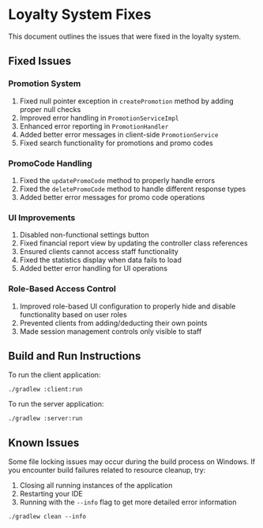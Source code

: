 # Loyalty System Fixes

This document outlines the issues that were fixed in the loyalty system.

## Fixed Issues

### Promotion System

1. Fixed null pointer exception in `createPromotion` method by adding proper null checks
2. Improved error handling in `PromotionServiceImpl`
3. Enhanced error reporting in `PromotionHandler`
4. Added better error messages in client-side `PromotionService`
5. Fixed search functionality for promotions and promo codes

### PromoCode Handling

1. Fixed the `updatePromoCode` method to properly handle errors
2. Fixed the `deletePromoCode` method to handle different response types
3. Added better error messages for promo code operations

### UI Improvements

1. Disabled non-functional settings button
2. Fixed financial report view by updating the controller class references
3. Ensured clients cannot access staff functionality
4. Fixed the statistics display when data fails to load
5. Added better error handling for UI operations

### Role-Based Access Control

1. Improved role-based UI configuration to properly hide and disable functionality based on user roles
2. Prevented clients from adding/deducting their own points
3. Made session management controls only visible to staff

## Build and Run Instructions

To run the client application:

```
./gradlew :client:run
```

To run the server application:

```
./gradlew :server:run
```

## Known Issues

Some file locking issues may occur during the build process on Windows. If you encounter build failures related to resource cleanup, try:

1. Closing all running instances of the application
2. Restarting your IDE
3. Running with the `--info` flag to get more detailed error information

```
./gradlew clean --info
```
